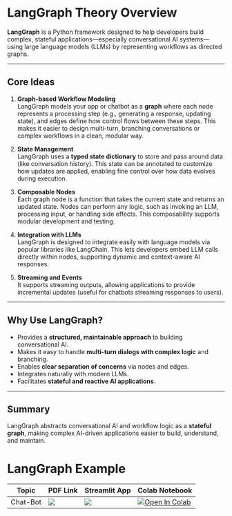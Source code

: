 # LangGraph Theory Overview

**LangGraph** is a Python framework designed to help developers build complex, stateful applications—especially conversational AI systems—using large language models (LLMs) by representing workflows as directed graphs.

---

## Core Ideas

1. **Graph-based Workflow Modeling**  
   LangGraph models your app or chatbot as a **graph** where each node represents a processing step (e.g., generating a response, updating state), and edges define how control flows between these steps. This makes it easier to design multi-turn, branching conversations or complex workflows in a clean, modular way.

2. **State Management**  
   LangGraph uses a **typed state dictionary** to store and pass around data (like conversation history). This state can be annotated to customize how updates are applied, enabling fine control over how data evolves during execution.

3. **Composable Nodes**  
   Each graph node is a function that takes the current state and returns an updated state. Nodes can perform any logic, such as invoking an LLM, processing input, or handling side effects. This composability supports modular development and testing.

4. **Integration with LLMs**  
   LangGraph is designed to integrate easily with language models via popular libraries like LangChain. This lets developers embed LLM calls directly within nodes, supporting dynamic and context-aware AI responses.

5. **Streaming and Events**  
   It supports streaming outputs, allowing applications to provide incremental updates (useful for chatbots streaming responses to users).

---

## Why Use LangGraph?

- Provides a **structured, maintainable approach** to building conversational AI.
- Makes it easy to handle **multi-turn dialogs with complex logic** and branching.
- Enables **clear separation of concerns** via nodes and edges.
- Integrates naturally with modern LLMs.
- Facilitates **stateful and reactive AI applications**.

---

## Summary

LangGraph abstracts conversational AI and workflow logic as a **stateful graph**, making complex AI-driven applications easier to build, understand, and maintain.

# LangGraph Example

| Topic            | PDF Link                                                                                                                                     | Streamlit App                                                                                      | Colab Notebook                                                                                                                                           |
|------------------|----------------------------------------------------------------------------------------------------------------------------------------------|------------------------------------------------------------------------------------------------------|-----------------------------------------------------------------------------------------------------------------------------------------------------------|
| Chat-Bot     | <a href="PDF_LINK_HERE" target="_parent"><img src="https://img.shields.io/badge/Open in PDF-%23FF0000.svg?style=flat-square&logo=adobe&logoColor=white"/></a> | <a href="STREAMLIT_LINK_HERE" target="_parent"><img src="https://static.streamlit.io/badges/streamlit_badge_black_white.svg"/></a> | <a href="https://colab.research.google.com/drive/1YwS4SPfnMsNaBIdrRjDUD3onInOkUwPQ?usp=sharing" target="_parent"><img src="https://colab.research.google.com/assets/colab-badge.svg" alt="Open In Colab"/></a> |
